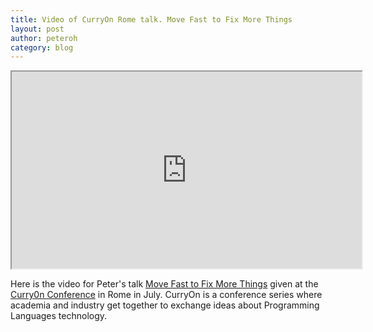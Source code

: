 ```yaml
---
title: Video of CurryOn Rome talk. Move Fast to Fix More Things
layout: post
author: peteroh
category: blog
---
```


<iframe width="560" height="315" src="https://youtu.be/xc72SYVU2QY?t=1m51s"></iframe>

Here is the video for Peter's talk
[Move Fast to Fix More Things](https://www.youtube.com/watch?v=xc72SYVU2QY&t=1m50s) given at the 
[Curry0n Conference](http://www.curry-on.org/2016/) in Rome in July. CurryOn is a conference series where academia and industry get together to exchange ideas about Programming Languages technology. 


